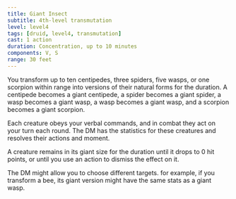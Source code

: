 ```yaml
---
title: Giant Insect
subtitle: 4th-level transmutation
level: level4
tags: [druid, level4, transmutation]
cast: 1 action
duration: Concentration, up to 10 minutes
components: V, S
range: 30 feet
---
```

You transform up to ten centipedes, three spiders, five wasps, or one scorpion within range into versions of their natural forms for the duration. A centipede becomes a giant centipede, a spider becomes a giant spider, a wasp becomes a giant wasp, a wasp becomes a giant wasp, and a scorpion becomes a giant scorpion.

Each creature obeys your verbal commands, and in combat they act on your turn each round. The DM has the statistics for these creatures and resolves their actions and moment.

A creature remains in its giant size for the duration until it drops to 0 hit points, or until you use an action to dismiss the effect on it.

The DM might allow you to choose different targets. for example, if you transform a bee, its giant version might have the same stats as a giant wasp.